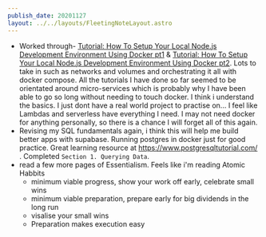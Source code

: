 ```yaml
---
publish_date: 20201127
layout: ../../layouts/FleetingNoteLayout.astro
---
```


- Worked through- [Tutorial: How To Setup Your Local Node.js Development Environment Using Docker pt1](https://www.docker.com/blog/how-to-setup-your-local-node-js-development-environment-using-docker/) & [Tutorial: How To Setup Your Local Node.js Development Environment Using Docker pt2](https://www.docker.com/blog/how-to-setup-your-local-node-js-development-environment-using-docker-part-2/). Lots to take in such as networks and volumes and orchestrating it all with docker compose. All the tutorials I have done so far seemed to be orientated around micro-services which is probably why I have been able to go so long without needing to touch docker. I think i understand the basics. I just dont have a real world project to practise on... I feel like Lambdas and serverless have everything I need. I may not need docker for anything personally, so there is a chance I will forget all of this again.
- Revising my SQL fundamentals again, i think this will help me build better apps with supabase. Running postgres in docker just for good practice. Great learning resource at https://www.postgresqltutorial.com/ . Completed `Section 1. Querying Data`.
- read a few more pages of Essentialism. Feels like i'm reading Atomic Habbits
  - minimum viable progress, show your work off early, celebrate small wins
  - minimum viable preparation, prepare early for big dividends in the long run
  - visalise your small wins
  - Preparation makes execution easy
